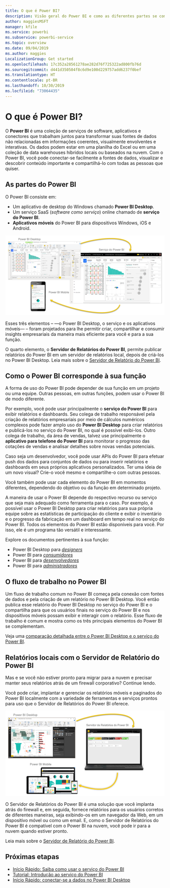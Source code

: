 ```yaml
---
title: O que é Power BI?
description: Visão geral do Power BI e como as diferentes partes se combinam – Power BI Desktop, serviço do Power BI, Power BI Mobile, Servidor de Relatórios e Power BI Embedded.
author: maggiesMSFT
manager: kfile
ms.service: powerbi
ms.subservice: powerbi-service
ms.topic: overview
ms.date: 09/04/2019
ms.author: maggies
LocalizationGroup: Get started
ms.openlocfilehash: 17c352a28561278ae282d76f725322ad800fb76d
ms.sourcegitcommit: d441d350504f8c6d9e100d229757add6237f0bef
ms.translationtype: HT
ms.contentlocale: pt-BR
ms.lasthandoff: 10/30/2019
ms.locfileid: "73064435"
---
```

# <a name="what-is-power-bi"></a>O que é Power BI?
O **Power BI** é uma coleção de serviços de software, aplicativos e conectores que trabalham juntos para transformar suas fontes de dados não relacionadas em informações coerentes, visualmente envolventes e interativas. Os dados podem estar em uma planilha do Excel ou em uma coleção de data warehouses híbridos locais ou baseados na nuvem. Com o Power BI, você pode conectar-se facilmente a fontes de dados, visualizar e descobrir conteúdo importante e compartilhá-lo com todas as pessoas que quiser.

## <a name="the-parts-of-power-bi"></a>As partes do Power BI
O Power BI consiste em: 
- Um aplicativo de desktop do Windows chamado **Power BI Desktop**.
- Um serviço SaaS (*software como serviço*) online chamado de **serviço do Power BI**. 
- **Aplicativos móveis** do Power BI para dispositivos Windows, iOS e Android.

![Power BI Desktop, serviço, Mobile](media/power-bi-overview/power-bi-overview-blocks.png)

Esses três elementos – &mdash;o Power BI Desktop, o serviço e os aplicativos móveis&mdash; – foram projetados para lhe permitir criar, compartilhar e consumir insights empresariais da maneira mais eficiente para você e para a sua função.

O quarto elemento, o **Servidor de Relatórios do Power BI**, permite publicar relatórios do Power BI em um servidor de relatórios local, depois de criá-los no Power BI Desktop. Leia mais sobre o [Servidor de Relatório do Power BI](#on-premises-reporting-with-power-bi-report-server).

## <a name="how-power-bi-matches-your-role"></a>Como o Power BI corresponde à sua função
A forma de uso do Power BI pode depender de sua função em um projeto ou uma equipe. Outras pessoas, em outras funções, podem usar o Power BI de modo diferente.

Por exemplo, você pode usar principalmente o **serviço do Power BI** para exibir relatórios e dashboards. Seu colega de trabalho responsável pela criação de relatórios empresariais por meio de cálculos numéricos complexos pode fazer amplo uso do **Power BI Desktop** para criar relatórios e publicá-los no serviço do Power BI, no qual é possível exibi-los. Outro colega de trabalho, da área de vendas, talvez use principalmente o **aplicativo para telefone do Power BI** para monitorar o progresso das cotações de vendas e analisar detalhes sobre novas vendas potenciais.

Caso seja um desenvolvedor, você pode usar APIs do Power BI para efetuar push dos dados para conjuntos de dados ou para inserir relatórios e dashboards em seus próprios aplicativos personalizados. Ter uma ideia de um novo visual? Crie-o você mesmo e compartilhe-o com outras pessoas.  

Você também pode usar cada elemento do Power BI em momentos diferentes, dependendo do objetivo ou da função em determinado projeto.

A maneira de usar o Power BI depende do respectivo recurso ou serviço que seja mais adequado como ferramenta para o caso. Por exemplo, é possível usar o Power BI Desktop para criar relatórios para sua própria equipe sobre as estatísticas de participação do cliente e exibir o inventário e o progresso da fabricação em um dashboard em tempo real no serviço do Power BI. Todos os elementos do Power BI estão disponíveis para você. Por isso, ele é um programa tão versátil e interessante.

Explore os documentos pertinentes à sua função:
- Power BI Desktop para [*designers*](../desktop-what-is-desktop.md)
- Power BI para [*consumidores*](../consumer/end-user-consumer.md)
- Power BI para [*desenvolvedores*](../developer/what-can-you-do.md)
- Power BI para [*administradores*](../service-admin-administering-power-bi-in-your-organization.md)

## <a name="the-flow-of-work-in-power-bi"></a>O fluxo de trabalho no Power BI
Um fluxo de trabalho comum no Power BI começa pela conexão com fontes de dados e pela criação de um relatório no Power BI Desktop. Você então publica esse relatório do Power BI Desktop no serviço do Power BI e o compartilha para que os usuários finais no serviço do Power BI e nos dispositivos móveis possam exibir e interagir com o relatório.
Esse fluxo de trabalho é comum e mostra como os três principais elementos do Power BI se complementam.

Veja uma [comparação detalhada entre o Power BI Desktop e o serviço do Power BI](../designer/service-service-vs-desktop.md).

## <a name="on-premises-reporting-with-power-bi-report-server"></a>Relatórios locais com o Servidor de Relatório do Power BI

Mas e se você não estiver pronto para migrar para a nuvem e precisar manter seus relatórios atrás de um firewall corporativo?  Continue lendo.

Você pode criar, implantar e gerenciar os relatórios móveis e paginados do Power BI localmente com a variedade de ferramentas e serviços prontos para uso que o Servidor de Relatórios do Power BI oferece.

![diagrama para local](media/power-bi-overview/power-bi-report-server2.png)

O Servidor de Relatórios do Power BI é uma solução que você implanta atrás do firewall e, em seguida, fornece relatórios para os usuários corretos de diferentes maneiras, seja exibindo-os em um navegador da Web, em um dispositivo móvel ou como um email. E, como o Servidor de Relatórios do Power BI é compatível com o Power BI na nuvem, você pode ir para a nuvem quando estiver pronto. 

Leia mais sobre o [Servidor de Relatório do Power BI](../report-server/get-started.md).

## <a name="next-steps"></a>Próximas etapas
- [Início Rápido: Saiba como usar o serviço do Power BI](../service-the-new-power-bi-experience.md)   
- [Tutorial: Introdução ao serviço do Power BI](../service-get-started.md)
- [Início Rápido: conectar-se a dados no Power BI Desktop](../desktop-quickstart-connect-to-data.md)

